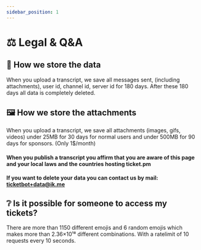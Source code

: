 ```yaml
---
sidebar_position: 1
---
```


# ⚖️ Legal & Q&A

## 💾 How we store the data

When you upload a transcript, we save all messages sent, (including attachments), user id, channel id, server id for 180 days. After these 180 days all data is completely deleted.  

## 🖼️ How we store the attachments

When you upload a transcript, we save all attachments (images, gifs, videos) under 25MB for 30 days for normal users and under 500MB for 90 days for sponsors. (Only 1$/month)

#### When you publish a transcript you affirm that you are aware of this page and your local laws and the countries hosting ticket.pm

**If you want to delete your data you can contact us by mail: [ticketbot+data@ik.me](mailto:ticketbot+data@ik.me)**

## ❔ Is it possible for someone to access my tickets?

There are more than 1150 different emojis and 6 random emojis which makes more than 2.36×10¹⁸ different combinations. With a ratelimit of 10 requests every 10 seconds.
